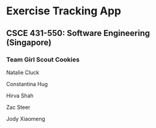 # Exercise Tracking App
## CSCE 431-550: Software Engineering (Singapore)

### Team Girl Scout Cookies
Natalie Cluck

Constantina Hug

Hirva Shah

Zac Steer

Jody Xiaomeng
